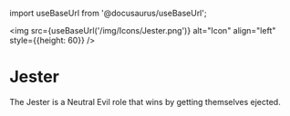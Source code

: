 import useBaseUrl from '@docusaurus/useBaseUrl';

<img src={useBaseUrl('/img/Icons/Jester.png')} alt="Icon" align="left" style={{height: 60}} />
# Jester

The Jester is a Neutral Evil role that wins by getting themselves ejected.
